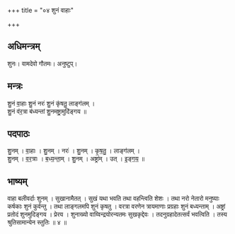 +++
title = "०४ शुनं वाहाः"

+++
## अधिमन्त्रम्
शुनः। वामदेवो गौतमः। अनुष्टुप्।

## मन्त्रः
शु॒नं वा॒हाः शु॒नं नरः॑ शु॒नं कृ॑षतु॒ लाङ्ग॑लम् ।  
शु॒नं व॑र॒त्रा ब॑ध्यन्तां शु॒नमष्ट्रा॒मुदि॑ङ्गय ॥

## पदपाठः
शु॒नम् । वा॒हाः । शु॒नम् । नरः॑ । शु॒नम् । कृ॒ष॒तु॒ । लाङ्ग॑लम् ।  
शु॒नम् । व॒र॒त्राः । ब॒ध्य॒न्ता॒म् । शु॒नम् । अष्ट्रा॑म् । उत् । इ॒ङ्ग॒य॒ ॥

## भाष्यम्
वाहा बलीवर्दाः शुनम् । सुखानामैतत् । सुखं यथा भवति तथा वहन्त्विति शेशः । तथा नरो नेतारो मनुष्याः कर्षकाः शुनं कुर्वन्तु । तथा लाङ्गलमपि शुनं कृषतु । वरत्रा वरणेन त्रायमाणाः प्रग्रहाः शुनं बध्यन्ताम् । अष्ट्रां प्रतोदं शुनमुदिङ्गय । प्रेरय । शुनाख्यो वाय्विन्द्रयोरन्यतमः सुखकृद्देवः । तदनुग्रहादेतत्सर्वं भवत्विति । तस्य श्रुतिसामान्येन स्तुतिः ॥ ४ ॥